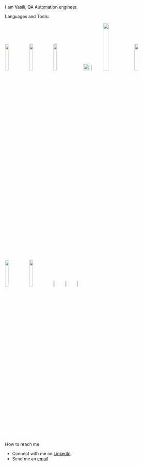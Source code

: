 I am Vasili, QA Automation engineer.

Languages and Tools:

<p>
    <img width="15%" src="https://www.vectorlogo.zone/logos/java/java-ar21.svg" />
    <img width="15%" src="https://www.vectorlogo.zone/logos/git-scm/git-scm-ar21.svg" />
    <img width="15%" src="https://www.vectorlogo.zone/logos/github/github-ar21.svg" />
    <img src="https://upload.wikimedia.org/wikipedia/commons/thumb/d/d5/Selenium_Logo.png/220px-Selenium_Logo.png"  width="15" height="15"/>
    <img src="https://sdcast.ksdaemon.ru/wp-content/uploads/2017/03/selenide-logo-big.png" alt="selenide" width="22" height="22"/>
    <img width="7%" src="https://aerokube.com/img/aerokube_logo.svg" alt="logo" />
    <img width="20%" src="https://www.vectorlogo.zone/logos/docker/docker-ar21.svg" />
    <img width="15%" src="https://www.vectorlogo.zone/logos/jenkins/jenkins-ar21.svg" />
    <img width="15%" src="https://www.vectorlogo.zone/logos/getpostman/getpostman-ar21.svg" />
    <img width="15%" src="https://www.vectorlogo.zone/logos/mysql/mysql-ar21.svg" />
    <img width="7%" src="https://uxwing.com/wp-content/themes/uxwing/download/brands-and-social-media/android-studio-icon.png" />
    <img width="7%" src="https://seeklogo.com/images/A/appium-logo-7A2DD5B4E3-seeklogo.com.png" />
    <img width="7%" src="https://appium.github.io/appium-inspector/latest/assets/images/icon.png" />

</p>


How to reach me

- Connect with me on [LinkedIn](https://www.linkedin.com/in/akavity/)
- Send me an [email](mailto:basilakavity@gmail.com)
